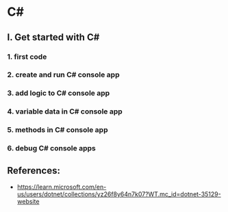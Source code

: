 # C#

## I. Get started with C#
### 1. first code
### 2. create and run C# console app
### 3. add logic to C# console app
### 4. variable data in C# console app
### 5. methods in C# console app
### 6. debug C# console apps










## References:
- https://learn.microsoft.com/en-us/users/dotnet/collections/yz26f8y64n7k07?WT.mc_id=dotnet-35129-website